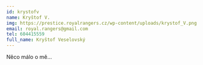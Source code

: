 ```yaml
---
id: krystofv
name: Kryštof V.
img: https://prestice.royalrangers.cz/wp-content/uploads/krystof_V.png
email: royal.rangers@gmail.com
tel: 604415559
full_name: Kryštof Veselovský
---
```

Něco málo o mě...
